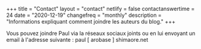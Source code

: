 +++
title = "Contact"
layout = "contact"
netlify = false
contactanswertime = 24
date = "2020-12-19"
changefreq = "monthly"
description = "Informations expliquant comment joindre les auteurs du blog."
+++

Vous pouvez joindre Paul via la réseaux sociaux joints ou en lui envoyant un
email à l'adresse suivante : paul [ arobase ] shimaore.net
